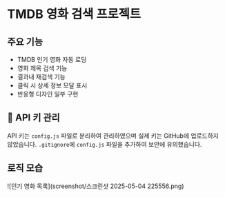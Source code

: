# TMDB 영화 검색 프로젝트

## 주요 기능
- TMDB 인기 영화 자동 로딩
- 영화 제목 검색 기능
- 결과내 재검색 기능
- 클릭 시 상세 정보 모달 표시
- 반응형 디자인 일부 구현

## 🔐 API 키 관리
API 키는 `config.js` 파일로 분리하여 관리하였으며 실제 키는 GitHub에 업로드하지 않았습니다. `.gitignore`에 `config.js` 파일을 추가하여 보안에 유의했습니다.

## 로직 모습

![인기 영화 목록](screenshot/스크린샷 2025-05-04 225556.png)

